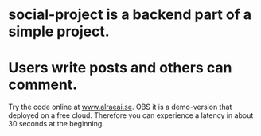 # social-project is a backend part of a simple project.
# Users write posts and others can comment.
Try the code online at www.alraeai.se. 
OBS it is a demo-version that deployed on a free cloud. Therefore you can experience a latency in about 30 seconds at the beginning.
